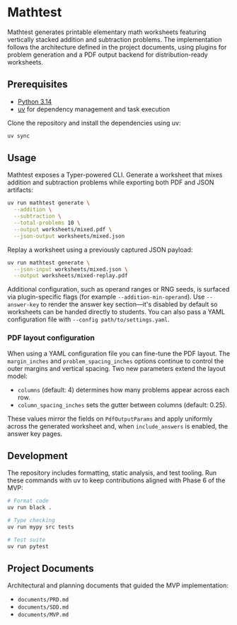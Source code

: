 # Mathtest

Mathtest generates printable elementary math worksheets featuring vertically
stacked addition and subtraction problems. The implementation follows the
architecture defined in the project documents, using plugins for problem
generation and a PDF output backend for distribution-ready worksheets.

## Prerequisites

- [Python 3.14](https://www.python.org/)
- [uv](https://docs.astral.sh/uv/) for dependency management and task
  execution

Clone the repository and install the dependencies using uv:

```bash
uv sync
```

## Usage

Mathtest exposes a Typer-powered CLI. Generate a worksheet that mixes addition
and subtraction problems while exporting both PDF and JSON artifacts:

```bash
uv run mathtest generate \
  --addition \
  --subtraction \
  --total-problems 10 \
  --output worksheets/mixed.pdf \
  --json-output worksheets/mixed.json
```

Replay a worksheet using a previously captured JSON payload:

```bash
uv run mathtest generate \
  --json-input worksheets/mixed.json \
  --output worksheets/mixed-replay.pdf
```

Additional configuration, such as operand ranges or RNG seeds, is surfaced via
plugin-specific flags (for example `--addition-min-operand`). Use `--answer-key`
to render the answer key section—it's disabled by default so worksheets can be
handed directly to students. You can also pass a YAML configuration file with
`--config path/to/settings.yaml`.

### PDF layout configuration

When using a YAML configuration file you can fine-tune the PDF layout. The
`margin_inches` and `problem_spacing_inches` options continue to control the
outer margins and vertical spacing. Two new parameters extend the layout model:

- `columns` (default: 4) determines how many problems appear across each row.
- `column_spacing_inches` sets the gutter between columns (default: 0.25).

These values mirror the fields on `PdfOutputParams` and apply uniformly across
the generated worksheet and, when `include_answers` is enabled, the answer key
pages.

## Development

The repository includes formatting, static analysis, and test tooling. Run
these commands with uv to keep contributions aligned with Phase 6 of the MVP:

```bash
# Format code
uv run black .

# Type checking
uv run mypy src tests

# Test suite
uv run pytest
```

## Project Documents

Architectural and planning documents that guided the MVP implementation:

- `documents/PRD.md`
- `documents/SDD.md`
- `documents/MVP.md`
